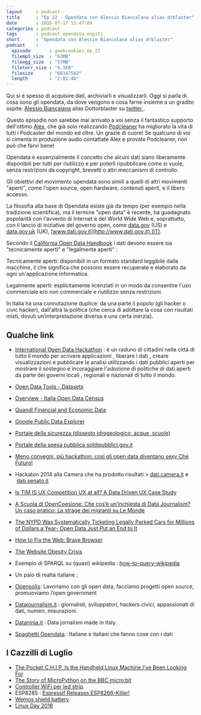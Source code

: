 ```yaml
---
layout     : podcast
title      : "Ep 22 - Opendata con Alessio Biancalana alias drblaster" 
date       : 2016-07-17 13:47:09
categories : podcast
tags       : podcast opendata ospiti 
short      : "Opendata con Alessio Biancalana alias drblaster"
podcast    :
  episode       : geekcookies_ep_22
  filemp3_size  : "63MB"
  fileogg_size  : "57MB" 
  filetorr_size : "4.1KB"
  filesize      : "66147582"
  length        : "2:01:46"
---
```


Qui si é spesso di acquisire dati, archiviarli e visualizzarli. Oggi si parla di cosa sono gli opendata, da dove vengono e cosa farne insieme a un gradito ospite: [Alessio Biancalana](http://dottorblaster.it/) alias Dottorblaster su [ twitter ](https://twitter.com/dottorblaster).

Questo episodio non sarebbe mai arrivato a voi senza il fantastico supporto dell'ottimo [Alex](https://twitter.com/alxgi), che già solo realizzando [Podcleaner](http://www.podcleaner.com/) ha migliorato la vita di tutti i Podcaster del mondo ed oltre. Un grazie di cuore! Se qualcuno di voi si cimenta in produzione audio contattate Alex e provate Podcleaner, non può che farvi bene!

<!-- more -->

Opendata è essenzialmente il concetto che alcuni dati siano liberamente disponibili per tutti per riutilizzo e per poterli ripubblicare come si vuole, senza restrizioni da copyright, brevetti o altri meccanismi di controllo.

Gli obiettivi del movimento opendata sono simili a quelli di altri movimenti "aperti", come l'open source, open hardware, contenuti aperti, e il libero accesso.

La filosofia alla base di Opendata esiste già da tempo (per esempio nella tradizione scientifica), ma il termine "open data" è recente, ha guadagnato popolarità con l'avvento di Internet e del World Wide Web e, soprattutto, con il lancio di iniziative del governo open, come [data.gov](https://www.data.gov/) (US) e [data.gov.uk](https://data.gov.uk/) (UK), [www.dati.gov.it](http://www.dati.gov.it) (IT).

Secondo il [California Open Data Handbook](https://chhs.data.ca.gov/about) i dati devono essere sia "tecnicamente aperti" e "legalmente aperti" :

Tecnicamente aperti: disponibili in un formato standard leggibile dalla macchine, il che significa che possono essere recuperate e elaborato da ogni un'applicazione informatica.

Legalmente aperti: esplicitamente licenziati in un modo da consentire l'uso commerciale e/o non commerciale e riutilizzo senza restrizioni.

In Italia ha una connotazione duplice: da una parte il popolo (gli hacker o civic hacker), dall'altra la politica (che cerca di adottare la cosa con risultati misti, dovuti un’interpretazione diversa e una certa inerzia).

Qualche link
------------

-   [International Open Data Hackathon](http://opendataday.org/) : è un raduno di cittadini nelle città di tutto il mondo per scrivere applicazioni , liberare i dati , creare visualizzazioni e pubblicare le analisi utilizzando i dati pubblici aperti per mostrare il sostegno e incoraggiare l'adozione di politiche di dati aperti da parte dei governi locali , regionali e nazionali di tutto il mondo.
-   [Open Data Tools - Datasets](http://opendata-tools.org/en/data/)
-   [Overview - Italia Open Data Census](http://it-city.census.okfn.org/)
-   [Quandl Financial and Economic Data](https://www.quandl.com/)
-   [Google Public Data Explorer](https://www.google.com/publicdata/directory)
-   [Portale della sicurezza (dissesto idrogeologico, acque, scuole)](http://italiasicura.governo.it/)
-   [Portale della spesa pubblica soldipubblici.gov.it](http://soldipubblici.gov.it/it/)
-   [Meno convegni, più hackathon: così gli open data diventano sexy Che Futuro!](http://www.chefuturo.it/2015/10/thebighack-opendata-buoni-esempi/)
-   Hackaton 2014 alla Camera che ha prodotto risultati \> [dati.camera.it](http://dati.camera.it/) e  [dati.senato.it](http://dati.senato.it/)
-   [Is TIM IS UX Competition UX at all? A Data Driven UX Case Study](http://www.nois3.it/2016/03/tim-is-ux-un-caso-di-studio-per-data-driven-ux/)
-   [A Scuola di OpenCoesione: Che cos’è un’inchiesta di Data Journalism? Un caso pratico: La strage dei migranti su Le Monde](http://www.ascuoladiopencoesione.it/come-si-costruisce-una-mappa-la-strage-dei-migranti-su-le-monde-video/)
-   [The NYPD Was Systematically Ticketing Legally Parked Cars for Millions of Dollars a Year- Open Data Just Put an End to It](http://iquantny.tumblr.com/post/144197004989/the-nypd-was-systematically-ticketing-legally)
-   [How to Fix the Web: Brave Browser](https://blog.brave.com/how-to-fix-the-web/)
-   [The Website Obesity Crisis](http://idlewords.com/talks/website_obesity.htm)
-   Esempio di SPARQL su (quasi) wikipedia : [how-to-query-wikipedia](http://tinysubversions.com/notes/how-to-query-wikipedia/)
-   Un paio di realtá italiane :

-   [Openpolis](http://www.openpolis.it/): Lavoriamo con gli open data, facciamo progetti open source, promuoviamo l’open government
-   [Datajournalism.it](http://www.datajournalism.it) : giornalisti, sviluppatori, hackers civici, appassionati di dati, numeri, misurazioni.
-   [Dataninja.it](http://en.dataninja.it/dataviz/) : Data jornalism made in italy.
-   [Spaghetti Opendata](http://www.spaghettiopendata.org/) : Italiane e italiani che fanno cose con i dati

I Cazzilli di Luglio
--------------------

-   [The Pocket C.H.I.P. Is the Handheld Linux Machine I've Been Looking For](http://lifehacker.com/the-pocketc-h-i-p-is-the-handheld-linux-machine-ive-be-1783247338)
-   [The Story of MicroPython on the BBC micro:bit](http://ntoll.org/article/story-micropython-on-microbit)
-   [Controller WiFi per led strip](http://www.banggood.com/ARILUX-AL-LC01-Super-Mini-LED-WIFI-Smart-RGB-Controller-For-RGB-LED-Strip-Light-DC-9-12V-p-1058603.html)
-   ESP8285 : [Espressif Releases ESP8266-Killer!](http://hackaday.com/2016/06/21/espressif-releases-esp8266-killer/)
-   [Wemos shield battery](http://www.wemos.cc/Products/battery_shield.html)
-   [Linux Day 2016](http://www.linuxday.it/)
